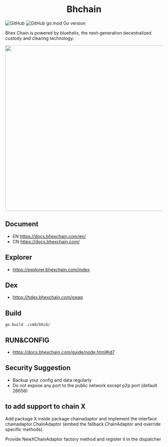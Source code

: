 <div align="center">
  <h1> Bhchain </h1>
</div>

![GitHub](https://img.shields.io/badge/License-Apache2.0-brightgreen)
![GitHub go.mod Go version](https://img.shields.io/github/go-mod/go-version/bluehelix-chain/bhchain)

Bhex Chain is powered by bluehelix, the next-generation decentralized custody and clearing technology.

<img width="749" height="528" src="https://static.hcdncn.com/hbtcchain/static/img/FM.5af890d6.png"/>

## Document
* EN https://docs.bhexchain.com/en/
* CN https://docs.bhexchain.com/


## Explorer
* https://explorer.bhexchain.com/index


## Dex
* https://hdex.bhexchain.com/swap


## Build
    go build ./cmd/bhcd/
    
## RUN&CONFIG
* https://docs.bhexchain.com/guide/node.html#id7


## Security Suggestion
* Backup your config and data regularly
* Do not expose any port to the public network except p2p port (default 26656)


## to add support to chain X
Add package X inside package chainadaptor and implement the interface chainadaptor.ChainAdaptor (embed the fallback.ChainAdaptor and override specific methods).

Provide NewXChainAdaptor factory method and register it in the dispatcher
